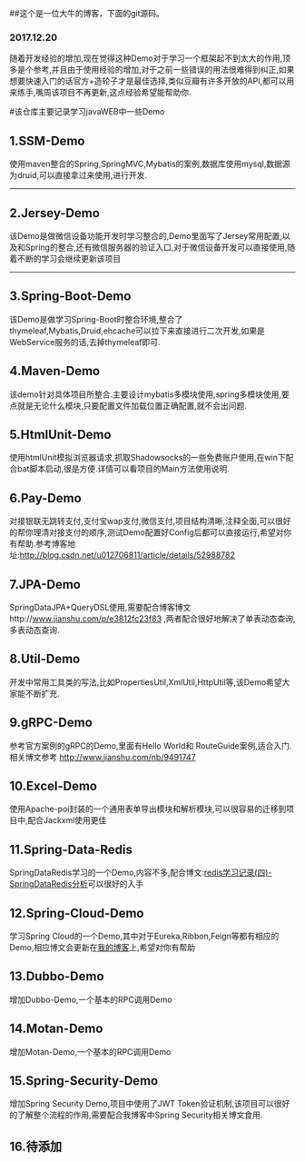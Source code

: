 ##这个是一位大牛的博客，下面的git源码。


### 2017.12.20
随着开发经验的增加,现在觉得这种Demo对于学习一个框架起不到太大的作用,顶多是个参考,并且由于使用经验的增加,对于之前一些错误的用法很难得到纠正,如果想要快速入门的话官方+造轮子才是最佳选择,类似豆瓣有许多开放的API,都可以用来练手,嘴周该项目不再更新,这点经验希望能帮助你.


﻿#该仓库主要记录学习javaWEB中一些Demo

1.SSM-Demo
----------
使用maven整合的Spring,SpringMVC,Mybatis的案例,数据库使用mysql,数据源为druid,可以直接拿过来使用,进行开发.


----------

2.Jersey-Demo
--------------
该Demo是做微信设备功能开发时学习整合的,Demo里面写了Jersey常用配置,以及和Spring的整合,还有微信服务器的验证入口,对于微信设备开发可以直接使用,随着不断的学习会继续更新该项目


----------

3.Spring-Boot-Demo
--------------
该Demo是做学习Spring-Boot时整合环境,整合了thymeleaf,Mybatis,Druid,ehcache可以拉下来直接进行二次开发,如果是WebService服务的话,去掉thymeleaf即可.

4.Maven-Demo
--------------
该demo针对具体项目所整合.主要设计mybatis多模块使用,spring多模块使用,要点就是无论什么模块,只要配置文件加载位置正确配置,就不会出问题.

5.HtmlUnit-Demo   
--------------
使用htmlUnit模拟浏览器请求,抓取Shadowsocks的一些免费账户使用,在win下配合bat脚本启动,很是方便.详情可以看项目的Main方法使用说明.


6.Pay-Demo
--------------
对接银联无跳转支付,支付宝wap支付,微信支付,项目结构清晰,注释全面,可以很好的帮你理清对接支付的顺序,测试Demo配置好Config后都可以直接运行,希望对你有帮助.参考博客地址:http://blog.csdn.net/u012706811/article/details/52988782

7.JPA-Demo
--------------
SpringDataJPA+QueryDSL使用,需要配合博客博文http://www.jianshu.com/p/e3812fc23f83 ,两者配合很好地解决了单表动态查询,多表动态查询.

8.Util-Demo
--------------
开发中常用工具类的写法,比如PropertiesUtil,XmlUtil,HttpUtil等,该Demo希望大家能不断扩充.

9.gRPC-Demo
--------------
参考官方案例的gRPC的Demo,里面有Hello World和 RouteGuide案例,适合入门.相关博文参考 http://www.jianshu.com/nb/9491747

10.Excel-Demo
--------------
使用Apache-poi封装的一个通用表单导出模块和解析模块,可以很容易的迁移到项目中,配合Jackxml使用更佳

11.Spring-Data-Redis
--------------
SpringDataRedis学习的一个Demo,内容不多,配合博文:[redis学习记录(四)-SpringDataRedis分析](http://mrdear.cn/2017/03/29/linux/redis%E5%AD%A6%E4%B9%A0%E8%AE%B0%E5%BD%95(%E5%9B%9B)-SpringDataRedis%E5%88%86%E6%9E%90/)可以很好的入手

12.Spring-Cloud-Demo
--------------
学习Spring Cloud的一个Demo,其中对于Eureka,Ribbon,Feign等都有相应的Demo,相应博文会更新在[我的博客](mrdear.cn)上,希望对你有帮助

13.Dubbo-Demo
--------------
增加Dubbo-Demo,一个基本的RPC调用Demo

14.Motan-Demo
--------------
增加Motan-Demo,一个基本的RPC调用Demo

15.Spring-Security-Demo
--------------
增加Spring Security Demo,项目中使用了JWT Token验证机制,该项目可以很好的了解整个流程的作用,需要配合我博客中Spring Security相关博文食用.

16.待添加
--------------
